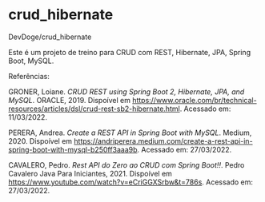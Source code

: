 # crud_hibernate
DevDoge/crud_hibernate 

Este é um projeto de treino para CRUD com REST, Hibernate, JPA, Spring Boot, MySQL.

Referências:

GRONER, Loiane. _CRUD REST using Spring Boot 2, Hibernate, JPA, and MySQL_. ORACLE, 2019. Dispoível em <https://www.oracle.com/br/technical-resources/articles/dsl/crud-rest-sb2-hibernate.html>. Acessado em: 11/03/2022.

PERERA, Andrea. _Create a REST API in Spring Boot with MySQL_. Medium, 2020. Dispoível em <https://andriperera.medium.com/create-a-rest-api-in-spring-boot-with-mysql-b250ff3aaa9b>. Acessado em: 27/03/2022.

CAVALERO, Pedro. _Rest API do Zero ao CRUD com Spring Boot!!_. Pedro Cavalero Java Para Iniciantes, 2021. Dispoível em <https://www.youtube.com/watch?v=eCriGGXSrbw&t=786s>. Acessado em: 27/03/2022.

